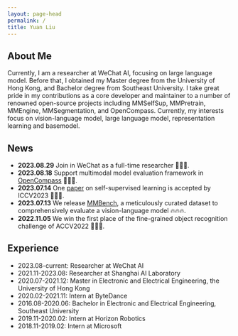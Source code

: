 ```yaml
---
layout: page-head
permalink: /
title: Yuan Liu
---
```


## About Me

Currently, I am a researcher at WeChat AI, focusing on large language model. Before that, I obtained my Master degree from the University of Hong Kong, and Bachelor degree from Southeast University. I take great pride in my contributions as a core developer and maintainer to a number of renowned open-source projects including MMSelfSup, MMPretrain, MMEngine, MMSegmentation, and OpenCompass. Currently, my interests focus on vision-language model, large language model, representation learning and basemodel. 


## News

* **2023.08.29** Join in WeChat as a full-time researcher 🎉🎉🎉.
* **2023.08.18** Support multimodal model evaluation framework in [OpenCompass](https://opencompass.org.cn/) 🎉🎉🎉.
* **2023.07.14** One [paper](https://arxiv.org/abs/2308.00261) on self-supervised learning is accepted by ICCV2023 🎉🎉🎉.
* **2023.07.13** We release [MMBench](https://opencompass.org.cn/mmbench), a meticulously curated dataset to comprehensively evaluate a vision-language model 🔥🔥🔥.
* **2022.11.05** We win the first place of the fine-grained object recognition challenge of ACCV2022 🎉🎉🎉.


## Experience

* 2023.08-current: Researcher at WeChat AI
* 2021.11-2023.08: Researcher at Shanghai AI Laboratory
* 2020.07-2021.12: Master in Electronic and Electrical Engineering, the University of Hong Kong
* 2020.02-2021.11: Intern at ByteDance
* 2016.08-2020.06: Bachelor in Electronic and Electrical Engineering, Southeast University
* 2019.11-2020.02: Intern at Horizon Robotics
* 2018.11-2019.02: Intern at Microsoft

